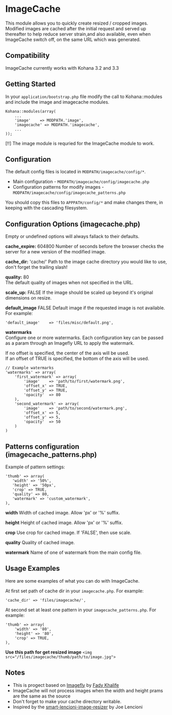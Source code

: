 # ImageCache

This module allows you to quickly create resized / cropped images.  
Modified images are cached after the initial request and served up thereafter to help reduce server strain,and also available, even when ImageCache switch off, on the same URL which was generated.

## Compatibility

ImageCache currently works with Kohana 3.2 and 3.3

## Getting Started

In your `application/bootstrap.php` file modify the call to Kohana::modules and include the image and imagecache modules.

    Kohana::modules(array(
        ...
        'image'    => MODPATH.'image',
        'imagecache' => MODPATH.'imagecache',
        ...
    ));

[!!] The image module is requried for the ImageCache module to work.

## Configuration

The default config files is located in `MODPATH/imagecache/config/*`.
 - Main configuration - `MODPATH/imagecache/config/imagecache.php`
 - Configuration patterns for modify images - `MODPATH/imagecache/config/imagecache_patterns.php`

You should copy this files to `APPPATH/config/*` and make changes there, in keeping with the cascading filesystem.

## Configuration Options (imagecache.php)

Empty or undefined options will always fallack to their defaults.

**cache_expire:** 604800
Number of seconds before the browser checks the server for a new version of the modified image.

**cache_dir:** 'cache/'
Path to the image cache directory you would like to use, don't forget the trailing slash!

**quality:** 80  
The default quality of images when not specified in the URL.

**scale_up:** FALSE
If the image should be scaled up beyond it's original dimensions on resize.

**default_image** FALSE
Default image if the requested image is not available.
For example:

    'default_image'    => 'files/misc/default.png',

**watermarks**  
Configure one or more watermarks. Each configuration key can be passed as a param through an Imagefly URL to apply the watermark.

If no offset is specified, the center of the axis will be used.  
If an offset of TRUE is specified, the bottom of the axis will be used.

    // Example watermarks
    'watermarks' => array(
        'first_watermark' => array(
            'image'    => 'path/to/first/watermark.png',
            'offset_x' => TRUE,
            'offset_y' => TRUE,
            'opacity'  => 80
        ),
        'second_watermark' => array(
            'image'    => 'path/to/second/watermark.png',
            'offset_x' => 5,
            'offset_y' => 5,
            'opacity'  => 50
        )
    )

## Patterns configuration (imagecache_patterns.php)

Example of pattern settings:

    'thumb' => array(
       'width' => '50%',
       'height' => '50px',
       'crop' => TRUE,
       'quality' => 80,
       'watermark' => 'custom_watermark',
    ),

**width**
Width of cached image. Allow 'px' or '%' suffix.

**height**
Height of cached image. Allow 'px' or '%' suffix.

**crop**
Use crop for cached image. If 'FALSE', then use scale.

**quality**
Quality of cached image.

**watermark**
Name of one of watermark from the main config file.

## Usage Examples

Here are some examples of what you can do with ImageCache.

At first set path of cache dir in your `imagecache.php`.
For example:

    'cache_dir' => 'files/imagecache/',

At second set at least one pattern in your `imagecache_patterns.php`.
For example:

    'thumb' => array(
        'width' => '80',
        'height' => '80',
        'crop' => TRUE,
    ),

**Use this path for get resized image**
`<img src="/files/imagecache/thumb/path/to/image.jpg">`

## Notes

* This is progect based on [Imagefly](https://github.com/Bodom78/kohana-imagefly) by [Fady Khalife](https://github.com/Bodom78)
* ImageCache will not process images when the width and height prams are the same as the source
* Don't forget to make your cache directory writable.
* Inspired by the [smart-lencioni-image-resizer](http://code.google.com/p/smart-lencioni-image-resizer/) by Joe Lencioni
